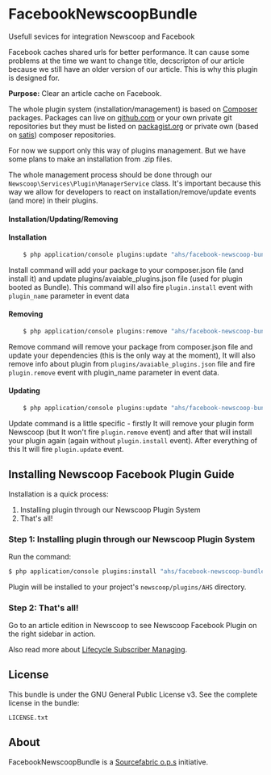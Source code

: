 FacebookNewscoopBundle
======================

Usefull sevices for integration Newscoop and Facebook

Facebook caches shared urls for better performance. It can cause some problems at the time we want to change title, decscripton of our article because we still have an older version of our article. This is why this plugin is designed for.

**Purpose:** Clear an article cache on Facebook.


The whole plugin system (installation/management) is based on [Composer][1] packages.
Packages can live on [github.com][github] or your own private git repositories but they must be listed on [packagist.org][packagist] or private own (based on [satis][satis]) composer repositories.

For now we support only this way of plugins management. But we have some plans to make an installation from .zip files.

The whole management process should be done through our `Newscoop\Services\Plugin\ManagerService` class. It's important because this way we allow for developers to react on installation/remove/update events (and more) in their plugins.

#### Installation/Updating/Removing

#### Installation

``` bash
    $ php application/console plugins:update "ahs/facebook-newscoop-bundle" --env=prod # install plugin
```
Install command will add your package to your composer.json file (and install it) and update plugins/avaiable_plugins.json file (used for plugin booted as Bundle). This command will also fire `plugin.install` event with `plugin_name` parameter in event data

#### Removing

``` bash
    $ php application/console plugins:remove "ahs/facebook-newscoop-bundle" --env=prod # remove plugin
```
Remove command will remove your package from composer.json file and update your dependencies (this is the only way at the moment), It will also remove info about plugin from `plugins/avaiable_plugins.json` file and fire `plugin.remove` event with plugin_name parameter in event data.

#### Updating

``` bash
    $ php application/console plugins:update "ahs/facebook-newscoop-bundle" --env=prod # update plugin
```

Update command is a little specific - firstly It will remove your plugin form Newscoop (but It won't fire `plugin.remove` event) and after that will install your plugin again (again without `plugin.install` event). After everything of this It will fire `plugin.update` event.

Installing Newscoop Facebook Plugin Guide
-------------
Installation is a quick process:


1. Installing plugin through our Newscoop Plugin System
2. That's all!

### Step 1: Installing plugin through our Newscoop Plugin System
Run the command:
``` bash
$ php application/console plugins:install "ahs/facebook-newscoop-bundle" --env=prod
```
Plugin will be installed to your project's `newscoop/plugins/AHS` directory.


### Step 2: That's all!
Go to an article edition in Newscoop to see Newscoop Facebook Plugin on the right sidebar in action.

Also read more about [Lifecycle Subscriber Managing](https://wiki.sourcefabric.org/display/NPS/Lifecycle+Subscriber+Managing).

License
-------

This bundle is under the GNU General Public License v3. See the complete license in the bundle:

    LICENSE.txt

About
-------
FacebookNewscoopBundle is a [Sourcefabric o.p.s](https://github.com/sourcefabric) initiative.

[1]: http://getcomposer.org/doc/00-intro.md
[packagist]: https://packagist.org/
[github]: https://github.com/
[satis]: https://github.com/composer/satis
